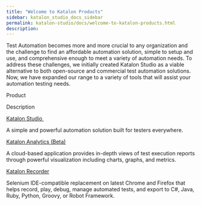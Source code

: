 ```yaml
---
title: "Welcome to Katalon Products" 
sidebar: katalon_studio_docs_sidebar
permalink: katalon-studio/docs/welcome-to-katalon-products.html 
description: 
---
```

Test Automation becomes more and more crucial to any organization and the challenge to find an affordable automation solution, simple to setup and use, and comprehensive enough to meet a variety of automation needs. To address these challenges, we initially created Katalon Studio as a viable alternative to both open-source and commercial test automation solutions. Now, we have expanded our range to a variety of tools that will assist your automation testing needs. 

Product

Description

[Katalon Studio ](/display/KD/Overview)

A simple and powerful automation solution built for testers everywhere.

[Katalon Analytics (Beta)](https://docs.katalon.com/x/WhtO)

A cloud-based application provides in-depth views of test execution reports through powerful visualization including charts, graphs, and metrics.

[Katalon Recorder](https://docs.katalon.com/x/cRtO)

Selenium IDE-compatible replacement on latest Chrome and Firefox that helps record, play, debug, manage automated tests, and export to C#, Java, Ruby, Python, Groovy, or Robot Framework.
